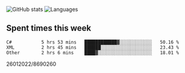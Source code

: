![GitHub stats](https://github-readme-stats.vercel.app/api?username=emipa606&theme=github_dark&show_icons=true) 
![Languages](https://github-readme-stats.vercel.app/api/top-langs/?username=emipa606&theme=github_dark&layout=compact)

## Spent times this week
<!--START_SECTION:waka-->

```text
C#           5 hrs 53 mins   ████████████▓░░░░░░░░░░░░   50.16 %
XML          2 hrs 45 mins   ██████░░░░░░░░░░░░░░░░░░░   23.43 %
Other        2 hrs 6 mins    ████▓░░░░░░░░░░░░░░░░░░░░   18.01 %
```

<!--END_SECTION:waka-->


26012022/8690260
